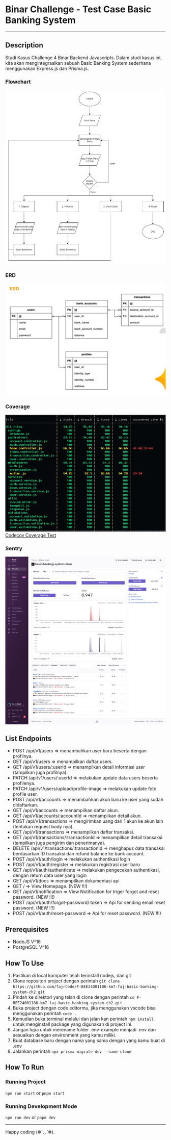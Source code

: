 # Binar Challenge - Test Case Basic Banking System
---
## Description
Studi Kasus Challenge 4 Binar Backend Javascripts. Dalam studi kasus ini, kita akan mengintegrasikan sebuah Basic Banking System sederhana menggunakan Express.js dan Prisma.js.

### Flowchart
![Flowchart Bank System](public/images/design/flowchart.webp)

### ERD
![ERD Bank System](public/images/design/new-erd.jpg)

### Coverage
![Coverage Test](public/images/design/coverage.png)
[Codecov Coverage Test](https://app.codecov.io/github/fajrCode/F-BEE24001186-km7-faj-basic-banking-system-ch2/tree/dev/src%2Fcontrollers)

### Sentry
![Sentry Bank System](public/images/design/sentry-view.png)

## List Endpoints
- POST /api/v1/users => menambahkan user baru beserta dengan profilnya.
- GET /api/v1/users => menampilkan daftar users.
- GET /api/v1/users/:userId => menampilkan detail informasi user (tampilkan juga profilnya).
- PATCH /api/v1/users/:userId => melakukan update data users beserta profilenya.
- PATCH /api/v1/users/upload/profile-image => melakukan update foto profile user.
- POST /api/v1/accounts => menambahkan akun baru ke user yang sudah didaftarkan.
- GET /api/v1/accounts => menampilkan daftar akun.
- GET /api/v1/accounts/:accountId => menampilkan detail akun.
- POST /api/v1/transactions => mengirimkan uang dari 1 akun ke akun lain (tentukan request body nya).
- GET /api/v1/transactions => menampilkan daftar transaksi.
- GET /api/v1/transactions/:transactionId => menampilkan detail transaksi (tampilkan juga pengirim dan penerimanya).
- DELETE /api/v1/transactions/:transactionId => menghapus data transaksi berdasarkan ID transaksi dan refund balance ke bank account.
- POST /api/v1/auth/login => melakukan authentikasi login
- POST /api/v1/auth/register => melakukan registrasi user baru
- GET /api/v1/auth/authenticate => melakukan pengecekan authentikasi, dengan return data user yang login
- GET /api/v1/docs => menampilkan dokumentasi api
- GET / => View Homepage. (NEW !!!)
- GET /api/v1/notification => View Notification for triger forgot and reset password. (NEW !!!)
- POST /api/v1/auth/forgot-password/:token => Api for sending email reset password. (NEW !!!)
- POST /api/v1/auth/reset-password => Api for reset password. (NEW !!!)

## Prerequisites
- NodeJS V^16
- PostgreSQL V^16

## How To Use
1. Pastikan di local komputer telah terinstall nodejs, dan git
2. Clone repositori project dengan perintah ```git clone https://github.com/fajrCode/F-BEE24001186-km7-faj-basic-banking-system-ch2.git```
3. Pindah ke direktori yang telah di clone dengan perintah ```cd F-BEE24001186-km7-faj-basic-banking-system-ch2.git```
4. Buka project dengan code editormu, jika menggunakan vscode bisa menggunakan perintah ```code .```
5. Kemudian buka terminal melalui dan jalan kan perintah ```npm install``` untuk menginstall package yang digunakan di project ini.
6. Jangan lupa untuk merename folder .env-example menjadi .env dan sesuaikan dengan environment yang kamu miliki.
7. Buat database baru dengan nama yang sama dengan yang kamu buat di .env
8. Jalankan perintah ```npx prisma migrate dev --name clone```

## How To Run

### Running Project
```npm run start``` or ```pnpm start```

### Running Development Mode
```npm run dev``` or ```pnpm dev```

---
Happy coding (❁´◡`❁).